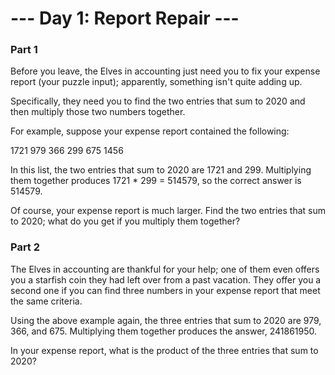 # --- Day 1: Report Repair ---

### Part 1

Before you leave, the Elves in accounting just need you to fix your expense report (your puzzle input); 
apparently, something isn't quite adding up.

Specifically, 
they need you to find the two entries that sum to 2020 and then multiply those two numbers together.

For example, suppose your expense report contained the following:

1721
979
366
299
675
1456


In this list, the two entries that sum to 2020 are 1721 and 299. 
Multiplying them together produces 1721 * 299 = 514579, so the correct answer is 514579.

Of course, your expense report is much larger. 
Find the two entries that sum to 2020; what do you get if you multiply them together?

### Part 2
The Elves in accounting are thankful for your help; 
one of them even offers you a starfish coin they had left over from a past vacation. 
They offer you a second one if you can find three numbers in your expense report that meet the same criteria.

Using the above example again, the three entries that sum to 2020 are 979, 366, and 675. 
Multiplying them together produces the answer, 241861950.

In your expense report, what is the product of the three entries that sum to 2020?
